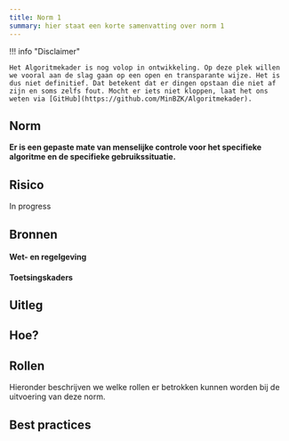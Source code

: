 ```yaml
---
title: Norm 1
summary: hier staat een korte samenvatting over norm 1
---
```


!!! info "Disclaimer"

    Het Algoritmekader is nog volop in ontwikkeling. Op deze plek willen we vooral aan de slag gaan op een open en transparante wijze. Het is dus niet definitief. Dat betekent dat er dingen opstaan die niet af zijn en soms zelfs fout. Mocht er iets niet kloppen, laat het ons weten via [GitHub](https://github.com/MinBZK/Algoritmekader).


## Norm
**Er is een gepaste mate van menselijke controle voor het specifieke algoritme en de specifieke gebruikssituatie.**

## Risico
In progress

## Bronnen

#### Wet- en regelgeving

#### Toetsingskaders

## Uitleg


## Hoe?

## Rollen
Hieronder beschrijven we welke rollen er betrokken kunnen worden bij de uitvoering van deze norm. 



## Best practices

